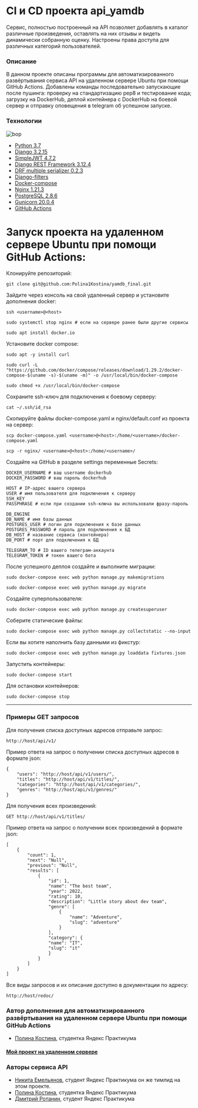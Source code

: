 # CI и CD проекта api_yamdb
Сервис, полностью построенный на API позволяет добавлять в каталог различные произведения, оставлять на них отзывы и видеть динамически собранную оценку. Настроены права доступа для различных категорий пользователей.
### Описание
В данном проекте описаны программы для автоматизированного развёртывания сервиса API на удаленном сервере Ubuntu при помощи GitHub Actions. Добавлены команды последовательно запускающие после пушинга: проверку на стандартизацию pep8 и тестирование кода; загрузку на DockerHub, деплой контейнера с DockerHub на боевой сервер и отправку оповещения в telegram об успешном запуске.
### Технологии
![bop](https://github.com/Polina1Kostina/yamdb_final/actions/workflows/yamdb_workflow.yml/badge.svg)
- [Python 3.7]
- [Django 3.2.15]
- [SimpleJWT 4.7.2]
- [Django REST Framework 3.12.4]
- [DRF multiple serializer 0.2.3]
- [Django-filters]
- [Docker-compose]
- [Nginx 1.21.3]
- [PostgreSQL 2.8.6]
- [Gunicorn 20.0.4]
- [GitHub Actions]

# Запуск проекта на удаленном сервере Ubuntu при помощи GitHub Actions:

Клонируйте репозиторий:
```
git clone git@github.com:Polina1Kostina/yamdb_final.git
```
Зайдите через консоль на свой удаленный сервер и установите дополнения docker:
```
ssh <username>@<host>
```
```
sudo systemctl stop nginx # если на сервере ранее были другие сервисы
```
```
sudo apt install docker.io 
```
Установите docker compose:
```
sudo apt -y install curl
```
```
sudo curl -L "https://github.com/docker/compose/releases/download/1.29.2/docker-compose-$(uname -s)-$(uname -m)" -o /usr/local/bin/docker-compose
```
```
sudo chmod +x /usr/local/bin/docker-compose
```
Сохраните ssh-ключ для подключения к боевому серверу:
```
cat ~/.ssh/id_rsa
```
Скопируйте файлы docker-compose.yaml и nginx/default.conf из проекта на сервер:
```
scp docker-compose.yaml <username>@<host>:/home/<username>/docker-compose.yaml
```
```
scp -r nginx/ <username>@<host>:/home/<username>/
```
Создайте на GitHub в разделе settings переменные Secrets:
```
DOCKER_USERNAME # ваш username dockerhub
DOCKER_PASSWORD # ваш пароль dockerhub

HOST # IP-адрес вашего сервера
USER # имя пользователя для подключения к серверу
SSH_KEY
PASSPHRASE # если при создании ssh-ключа вы использовали фразу-пароль

DB_ENGINE
DB_NAME # имя базы данных
POSTGRES_USER # логин для подключения к базе данных
POSTGRES_PASSWORD # пароль для подключения к БД
DB_HOST # название сервиса (контейнера)
DB_PORT # порт для подключения к БД

TELEGRAM_TO # ID вашего телеграм-аккаунта
TELEGRAM_TOKEN # токен вашего бота
```
После успешного деплоя создайте и выполните миграции:
```
sudo docker-compose exec web python manage.py makemigrations
```
```
sudo docker-compose exec web python manage.py migrate
```
Создайте суперпользователя:
```
sudo docker-compose exec web python manage.py createsuperuser
```
Соберите статические файлы:
```
sudo docker-compose exec web python manage.py collectstatic --no-input
```
Если вы хотите наполнить базу данными из фикстур:
```
sudo docker-compose exec web python manage.py loaddata fixtures.json
```
Запустить контейнеры:
```
sudo docker-compose start
```
Для остановки контейнеров:
```
sudo docker-compose stop
```
___
### Примеры GET запросов
Для получения списка доступных адресов отправьте запрос:
```
http://host/api/v1/
```
Пример ответа на запрос о получении списка доступных адресов в формате json:
```
{
    "users": "http://host/api/v1/users/",
    "titles": "http://host/api/v1/titles/",
    "categories": "http://host/api/v1/categories/",
    "genres": "http://host/api/v1/genres/"
}
```
Для получения всех произведений:
```
GET http://host/api/v1/titles/
```
Пример ответа на запрос о получении всех произведений в формате json:
```
[
    {
        "count": 1,
        "next": "Null",
        "previous": "Null",
        "results": [
            {
                "id": 1,
                "name": "The best team",
                "year": 2022,
                "rating": 10,
                "description": "Little story about dev team",
                "genre": [
                    {
                        "name": "Adventure",
                        "slug": "adventure"
                    }
                ],
                "category": {
                "name": "IT",
                "slug": "it"
                }
            }
        ]
    }
]
```
Все виды запросов и их описание доступно в документации по адресу:
```
http://host/redoc/
```
### Автор дополнения для автоматизированного развёртывания на удаленном сервере Ubuntu при помощи GitHub Actions
- [Полина Костина], студентка Яндекс Практикума
#### [Мой проект на удаленном сервере](http://158.160.33.167/redoc/>)

### Авторы сервиса API
- [Никита Емельянов], студент Яндекс Практикума он же тимлид на этом проекте.
- [Полина Костина], студентка Яндекс Практикума
- [Дмитрий Ротанин], студент Яндекс Практикума


[//]: # (Ниже находятся справочные ссылки)

   [Python 3.7]: <https://www.python.org/downloads/release/python-370/>
   [Django 3.2.15]: <https://www.djangoproject.com/download/>
   [SimpleJWT 4.7.2]: <https://django-rest-framework-simplejwt.readthedocs.io/en/latest/>
   [Django REST Framework 3.12.4]: <https://www.django-rest-framework.org/community/release-notes/>
   [DRF multiple serializer 0.2.3]: <https://pypi.org/project/drf-multiple-serializer/>
   [Django-filters]: <https://django-filter.readthedocs.io/en/stable/guide/install.html>
   [Docker-compose]: <https://docs.docker.com/compose/gettingstarted/>
   [Nginx 1.21.3]: <https://nginx.org/ru/docs/beginners_guide.html>
   [PostgreSQL 2.8.6]: <https://www.postgresql.org/docs/>
   [Gunicorn 20.0.4]: <https://docs.gunicorn.org/en/stable/install.html>
   [GitHub Actions]: <https://docs.github.com/en/actions>
   [Никита Емельянов]: <https://github.com/Tozix>
   [Полина Костина]: <https://github.com/Polina1Kostina>
   [Дмитрий Ротанин]: <https://github.com/Annsjaw>
